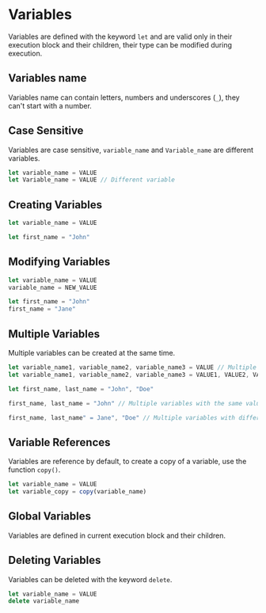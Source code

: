 # Variables

Variables are defined with the keyword `let` and are valid only in their execution block and their children, their type can be modified during execution.

## Variables name

Variables name can contain letters, numbers and underscores (`_`), they can't start with a number.

## Case Sensitive

Variables are case sensitive, `variable_name` and `Variable_name` are different variables.

```js
let variable_name = VALUE
let Variable_name = VALUE // Different variable
```

## Creating Variables

```js
let variable_name = VALUE

let first_name = "John"
```

## Modifying Variables

```js
let variable_name = VALUE
variable_name = NEW_VALUE

let first_name = "John"
first_name = "Jane"
```

## Multiple Variables

Multiple variables can be created at the same time.

```js
let variable_name1, variable_name2, variable_name3 = VALUE // Multiple variables with the same value
let variable_name1, variable_name2, variable_name3 = VALUE1, VALUE2, VALUE3 // Multiple variables with different values

let first_name, last_name = "John", "Doe"

first_name, last_name = "John" // Multiple variables with the same value

first_name, last_name" = Jane", "Doe" // Multiple variables with different values


```

## Variable References

Variables are reference by default, to create a copy of a variable, use the function `copy()`.

```js
let variable_name = VALUE
let variable_copy = copy(variable_name)
```

## Global Variables

Variables are defined in current execution block and their children.

## Deleting Variables

Variables can be deleted with the keyword `delete`.

```js
let variable_name = VALUE
delete variable_name
```
